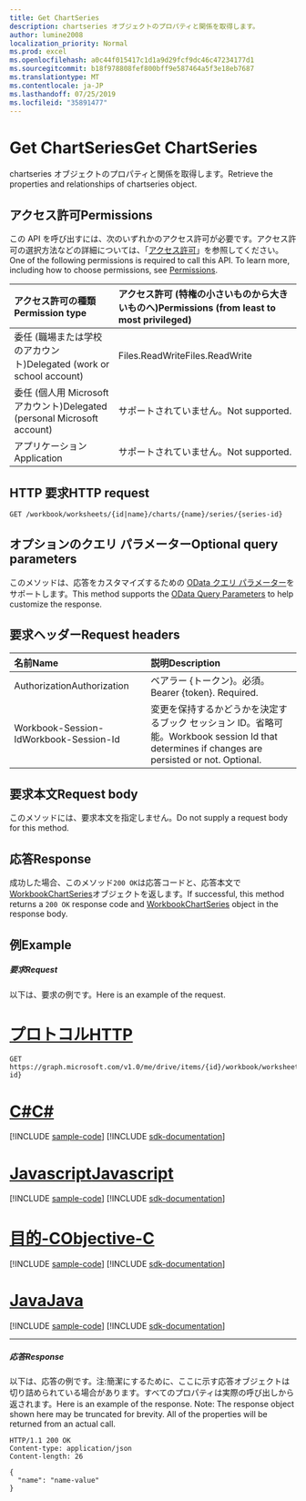 ```yaml
---
title: Get ChartSeries
description: chartseries オブジェクトのプロパティと関係を取得します。
author: lumine2008
localization_priority: Normal
ms.prod: excel
ms.openlocfilehash: a0c44f015417c1d1a9d29fcf9dc46c47234177d1
ms.sourcegitcommit: b18f978808fef800bff9e587464a5f3e18eb7687
ms.translationtype: MT
ms.contentlocale: ja-JP
ms.lasthandoff: 07/25/2019
ms.locfileid: "35891477"
---
```

# <a name="get-chartseries"></a><span data-ttu-id="2948e-103">Get ChartSeries</span><span class="sxs-lookup"><span data-stu-id="2948e-103">Get ChartSeries</span></span>

<span data-ttu-id="2948e-104">chartseries オブジェクトのプロパティと関係を取得します。</span><span class="sxs-lookup"><span data-stu-id="2948e-104">Retrieve the properties and relationships of chartseries object.</span></span>
## <a name="permissions"></a><span data-ttu-id="2948e-105">アクセス許可</span><span class="sxs-lookup"><span data-stu-id="2948e-105">Permissions</span></span>
<span data-ttu-id="2948e-p101">この API を呼び出すには、次のいずれかのアクセス許可が必要です。アクセス許可の選択方法などの詳細については、「[アクセス許可](/graph/permissions-reference)」を参照してください。</span><span class="sxs-lookup"><span data-stu-id="2948e-p101">One of the following permissions is required to call this API. To learn more, including how to choose permissions, see [Permissions](/graph/permissions-reference).</span></span>

|<span data-ttu-id="2948e-108">アクセス許可の種類</span><span class="sxs-lookup"><span data-stu-id="2948e-108">Permission type</span></span>      | <span data-ttu-id="2948e-109">アクセス許可 (特権の小さいものから大きいものへ)</span><span class="sxs-lookup"><span data-stu-id="2948e-109">Permissions (from least to most privileged)</span></span>              |
|:--------------------|:---------------------------------------------------------|
|<span data-ttu-id="2948e-110">委任 (職場または学校のアカウント)</span><span class="sxs-lookup"><span data-stu-id="2948e-110">Delegated (work or school account)</span></span> | <span data-ttu-id="2948e-111">Files.ReadWrite</span><span class="sxs-lookup"><span data-stu-id="2948e-111">Files.ReadWrite</span></span>    |
|<span data-ttu-id="2948e-112">委任 (個人用 Microsoft アカウント)</span><span class="sxs-lookup"><span data-stu-id="2948e-112">Delegated (personal Microsoft account)</span></span> | <span data-ttu-id="2948e-113">サポートされていません。</span><span class="sxs-lookup"><span data-stu-id="2948e-113">Not supported.</span></span>    |
|<span data-ttu-id="2948e-114">アプリケーション</span><span class="sxs-lookup"><span data-stu-id="2948e-114">Application</span></span> | <span data-ttu-id="2948e-115">サポートされていません。</span><span class="sxs-lookup"><span data-stu-id="2948e-115">Not supported.</span></span> |

## <a name="http-request"></a><span data-ttu-id="2948e-116">HTTP 要求</span><span class="sxs-lookup"><span data-stu-id="2948e-116">HTTP request</span></span>
<!-- { "blockType": "ignored" } -->
```http
GET /workbook/worksheets/{id|name}/charts/{name}/series/{series-id}
```
## <a name="optional-query-parameters"></a><span data-ttu-id="2948e-117">オプションのクエリ パラメーター</span><span class="sxs-lookup"><span data-stu-id="2948e-117">Optional query parameters</span></span>
<span data-ttu-id="2948e-118">このメソッドは、応答をカスタマイズするための [OData クエリ パラメーター](https://developer.microsoft.com/graph/docs/concepts/query_parameters)をサポートします。</span><span class="sxs-lookup"><span data-stu-id="2948e-118">This method supports the [OData Query Parameters](https://developer.microsoft.com/graph/docs/concepts/query_parameters) to help customize the response.</span></span>

## <a name="request-headers"></a><span data-ttu-id="2948e-119">要求ヘッダー</span><span class="sxs-lookup"><span data-stu-id="2948e-119">Request headers</span></span>
| <span data-ttu-id="2948e-120">名前</span><span class="sxs-lookup"><span data-stu-id="2948e-120">Name</span></span>      |<span data-ttu-id="2948e-121">説明</span><span class="sxs-lookup"><span data-stu-id="2948e-121">Description</span></span>|
|:----------|:----------|
| <span data-ttu-id="2948e-122">Authorization</span><span class="sxs-lookup"><span data-stu-id="2948e-122">Authorization</span></span>  | <span data-ttu-id="2948e-p102">ベアラー {トークン}。必須。</span><span class="sxs-lookup"><span data-stu-id="2948e-p102">Bearer {token}. Required.</span></span> |
| <span data-ttu-id="2948e-125">Workbook-Session-Id</span><span class="sxs-lookup"><span data-stu-id="2948e-125">Workbook-Session-Id</span></span>  | <span data-ttu-id="2948e-p103">変更を保持するかどうかを決定するブック セッション ID。省略可能。</span><span class="sxs-lookup"><span data-stu-id="2948e-p103">Workbook session Id that determines if changes are persisted or not. Optional.</span></span>|

## <a name="request-body"></a><span data-ttu-id="2948e-128">要求本文</span><span class="sxs-lookup"><span data-stu-id="2948e-128">Request body</span></span>
<span data-ttu-id="2948e-129">このメソッドには、要求本文を指定しません。</span><span class="sxs-lookup"><span data-stu-id="2948e-129">Do not supply a request body for this method.</span></span>

## <a name="response"></a><span data-ttu-id="2948e-130">応答</span><span class="sxs-lookup"><span data-stu-id="2948e-130">Response</span></span>

<span data-ttu-id="2948e-131">成功した場合、このメソッド`200 OK`は応答コードと、応答本文で[WorkbookChartSeries](../resources/chartseries.md)オブジェクトを返します。</span><span class="sxs-lookup"><span data-stu-id="2948e-131">If successful, this method returns a `200 OK` response code and [WorkbookChartSeries](../resources/chartseries.md) object in the response body.</span></span>
## <a name="example"></a><span data-ttu-id="2948e-132">例</span><span class="sxs-lookup"><span data-stu-id="2948e-132">Example</span></span>
##### <a name="request"></a><span data-ttu-id="2948e-133">要求</span><span class="sxs-lookup"><span data-stu-id="2948e-133">Request</span></span>
<span data-ttu-id="2948e-134">以下は、要求の例です。</span><span class="sxs-lookup"><span data-stu-id="2948e-134">Here is an example of the request.</span></span>

# <a name="httptabhttp"></a>[<span data-ttu-id="2948e-135">プロトコル</span><span class="sxs-lookup"><span data-stu-id="2948e-135">HTTP</span></span>](#tab/http)
<!-- {
  "blockType": "request",
  "name": "get_chartseries"
}-->
```http
GET https://graph.microsoft.com/v1.0/me/drive/items/{id}/workbook/worksheets/{id|name}/charts/{name}/series/{series-id}
```
# <a name="ctabcsharp"></a>[<span data-ttu-id="2948e-136">C#</span><span class="sxs-lookup"><span data-stu-id="2948e-136">C#</span></span>](#tab/csharp)
[!INCLUDE [sample-code](../includes/snippets/csharp/get-chartseries-csharp-snippets.md)]
[!INCLUDE [sdk-documentation](../includes/snippets/snippets-sdk-documentation-link.md)]

# <a name="javascripttabjavascript"></a>[<span data-ttu-id="2948e-137">Javascript</span><span class="sxs-lookup"><span data-stu-id="2948e-137">Javascript</span></span>](#tab/javascript)
[!INCLUDE [sample-code](../includes/snippets/javascript/get-chartseries-javascript-snippets.md)]
[!INCLUDE [sdk-documentation](../includes/snippets/snippets-sdk-documentation-link.md)]

# <a name="objective-ctabobjc"></a>[<span data-ttu-id="2948e-138">目的-C</span><span class="sxs-lookup"><span data-stu-id="2948e-138">Objective-C</span></span>](#tab/objc)
[!INCLUDE [sample-code](../includes/snippets/objc/get-chartseries-objc-snippets.md)]
[!INCLUDE [sdk-documentation](../includes/snippets/snippets-sdk-documentation-link.md)]

# <a name="javatabjava"></a>[<span data-ttu-id="2948e-139">Java</span><span class="sxs-lookup"><span data-stu-id="2948e-139">Java</span></span>](#tab/java)
[!INCLUDE [sample-code](../includes/snippets/java/get-chartseries-java-snippets.md)]
[!INCLUDE [sdk-documentation](../includes/snippets/snippets-sdk-documentation-link.md)]

---

##### <a name="response"></a><span data-ttu-id="2948e-140">応答</span><span class="sxs-lookup"><span data-stu-id="2948e-140">Response</span></span>
<span data-ttu-id="2948e-p104">以下は、応答の例です。注:簡潔にするために、ここに示す応答オブジェクトは切り詰められている場合があります。すべてのプロパティは実際の呼び出しから返されます。</span><span class="sxs-lookup"><span data-stu-id="2948e-p104">Here is an example of the response. Note: The response object shown here may be truncated for brevity. All of the properties will be returned from an actual call.</span></span>
<!-- {
  "blockType": "response",
  "truncated": true,
  "@odata.type": "microsoft.graph.workbookChartSeries"
} -->
```http
HTTP/1.1 200 OK
Content-type: application/json
Content-length: 26

{
  "name": "name-value"
}
```

<!-- uuid: 8fcb5dbc-d5aa-4681-8e31-b001d5168d79
2015-10-25 14:57:30 UTC -->
<!-- {
  "type": "#page.annotation",
  "description": "Get ChartSeries",
  "keywords": "",
  "section": "documentation",
  "tocPath": "",
  "suppressions": [
  ]
}-->
